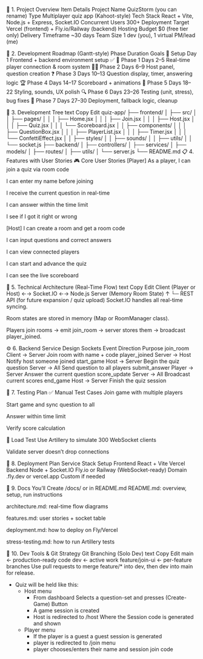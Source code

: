 🧭 1. Project Overview
Item	Details
Project Name	QuizStorm (you can rename)
Type	Multiplayer quiz app (Kahoot-style)
Tech Stack	React + Vite, Node.js + Express, Socket.IO
Concurrent Users	300+
Deployment Target	Vercel (frontend) + Fly.io/Railway (backend)
Hosting Budget	$0 (free tier only)
Delivery Timeframe	~30 days
Team Size	1 dev (you), 1 virtual PM/lead (me)

📍 2. Development Roadmap (Gantt-style)
Phase	Duration	Goals
🏁 Setup	Day 1	Frontend + backend environment setup ✅
🔌 Phase 1	Days 2–5	Real-time player connection & room system
🧑‍🏫 Phase 2	Days 6–9	Host panel, question creation
❓ Phase 3	Days 10–13	Question display, timer, answering logic
🏆 Phase 4	Days 14–17	Scoreboard + animations
🎨 Phase 5	Days 18–22	Styling, sounds, UX polish
🔍 Phase 6	Days 23–26	Testing (unit, stress), bug fixes
🚀 Phase 7	Days 27–30	Deployment, fallback logic, cleanup

🌲 3. Development Tree
text
Copy
Edit
quiz-app/
├── frontend/
│   ├── src/
│   │   ├── pages/
│   │   │   ├── Home.jsx
│   │   │   ├── Join.jsx
│   │   │   ├── Host.jsx
│   │   │   ├── Quiz.jsx
│   │   │   └── Scoreboard.jsx
│   │   ├── components/
│   │   │   ├── QuestionBox.jsx
│   │   │   ├── PlayerList.jsx
│   │   │   ├── Timer.jsx
│   │   │   └── ConfettiEffect.jsx
│   │   ├── styles/
│   │   ├── sounds/
│   │   ├── utils/
│   │   └── socket.js
├── backend/
│   ├── controllers/
│   ├── services/
│   ├── models/
│   ├── routes/
│   ├── utils/
│   └── server.js
└── README.md
📋 4. Features with User Stories
🎮 Core User Stories
[Player]
As a player, I can join a quiz via room code

I can enter my name before joining

I receive the current question in real-time

I can answer within the time limit

I see if I got it right or wrong

[Host]
I can create a room and get a room code

I can input questions and correct answers

I can view connected players

I can start and advance the quiz

I can see the live scoreboard

🔧 5. Technical Architecture (Real-Time Flow)
text
Copy
Edit
Client (Player or Host) ←→ Socket.IO ←→ Node.js Server (Memory Room State)
                                                  ↑
                                                  └─ REST API (for future expansion / quiz upload)
Socket.IO handles all real-time syncing.

Room states are stored in memory (Map or RoomManager class).

Players join rooms → emit join_room → server stores them → broadcast player_joined.

⚙️ 6. Backend Service Design
Sockets
Event	Direction	Purpose
join_room	Client → Server	Join room with name + code
player_joined	Server → Host	Notify host someone joined
start_game	Host → Server	Begin the quiz
question	Server → All	Send question to all players
submit_answer	Player → Server	Answer the current question
score_update	Server → All	Broadcast current scores
end_game	Host → Server	Finish the quiz session

🧪 7. Testing Plan
✅ Manual Test Cases
Join game with multiple players

Start game and sync question to all

Answer within time limit

Verify score calculation

🧪 Load Test
Use Artillery to simulate 300 WebSocket clients

Validate server doesn’t drop connections

🧪 8. Deployment Plan
Service	Stack	Setup
Frontend	React + Vite	Vercel
Backend	Node + Socket.IO	Fly.io or Railway (WebSocket-ready)
Domain	.fly.dev or vercel.app	Custom if needed

📄 9. Docs You’ll Create
/docs/ or in README.md
README.md: overview, setup, run instructions

architecture.md: real-time flow diagrams

features.md: user stories + socket table

deployment.md: how to deploy on Fly/Vercel

stress-testing.md: how to run Artillery tests

🧰 10. Dev Tools & Git Strategy
Git Branching (Solo Dev)
text
Copy
Edit
main            ← production-ready code
dev             ← active work
feature/join-ui ← per-feature branches
Use pull requests to merge feature/* into dev, then dev into main for release.




- Quiz will be held like this:
    - Host menu
        - From dashboard Selects a question-set and presses (Create-Game) Button
        - A game session is created
        - Host is redirected to /host Where the Session code is generated and shown
    - Player menu
        - If the player is a guest a guest session is generated
        - player is redirected to /join menu
        - player chooses/enters their name and session join code